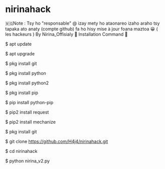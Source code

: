 # nirinahack 
🇲🇬Note : Tsy ho "responsable" @ izay mety ho ataonareo izaho 
araho tsy tapaka ato anaty (compte github) fa ho hisy mise à jour foana
maztoa 😀 ( les hackeurs ) By Nirina_Offisialy
💫 Installation Command 💫

$ apt update 

$ apt upgrade

$ pkg install git 

$ pkg install python

$ pkg install python2

$ pkg install pip 

$ pip install python-pip 

$ pip2 install request

$ pip2 install mechanize

$ pkg install git 

$ git clone https://github.com/H4j4/nirinahack.git

$ cd nirinahack

$ python nirina_v2.py
